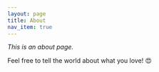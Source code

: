 ```yaml
---
layout: page
title: About
nav_item: true
---
```


*This is an about page.*

Feel free to tell the world about what you love! 😍
